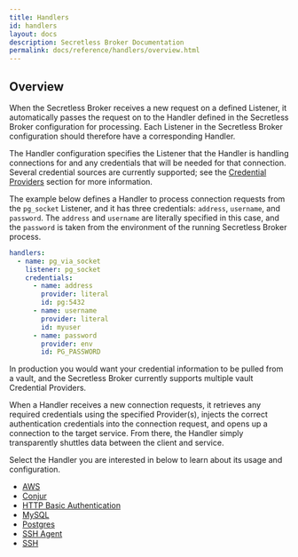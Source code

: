```yaml
---
title: Handlers
id: handlers
layout: docs
description: Secretless Broker Documentation
permalink: docs/reference/handlers/overview.html
---
```


## Overview

When the Secretless Broker receives a new request on a defined Listener, it automatically passes the request on to the Handler defined in the Secretless Broker configuration for processing. Each Listener in the Secretless Broker configuration should therefore have a corresponding Handler.

The Handler configuration specifies the Listener that the Handler is handling connections for and any credentials that will be needed for that connection. Several credential sources are currently supported; see the [Credential Providers](/docs/reference/providers.html) section for more information.

The example below defines a Handler to process connection requests from the `pg_socket` Listener, and it has three credentials: `address`, `username`, and `password`. The `address` and `username` are literally specified in this case, and the `password` is taken from the environment of the running Secretless Broker process.
```yaml
handlers:
  - name: pg_via_socket
    listener: pg_socket
    credentials:
      - name: address
        provider: literal
        id: pg:5432
      - name: username
        provider: literal
        id: myuser
      - name: password
        provider: env
        id: PG_PASSWORD
```

In production you would want your credential information to be pulled from a vault, and the Secretless Broker currently supports multiple vault Credential Providers.

When a Handler receives a new connection requests, it retrieves any required credentials using the specified Provider(s), injects the correct authentication credentials into the connection request, and opens up a connection to the target service. From there, the Handler simply transparently shuttles data between the client and service.

Select the  Handler you are interested in below to learn about its usage and configuration.

- [AWS](/docs/reference/handlers/http/aws.html)
- [Conjur](/docs/reference/handlers/http/conjur.html)
- [HTTP Basic Authentication](/docs/reference/handlers/http/basic.html)
- [MySQL](/docs/reference/handlers/mysql.html)
- [Postgres](/docs/reference/handlers/postgres.html)
- [SSH Agent](/docs/reference/handlers/ssh_agent.html)
- [SSH](/docs/reference/handlers/ssh.html)
